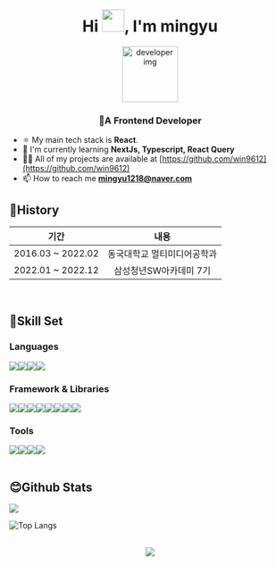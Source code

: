 <h1 align="center">Hi <img src="https://camo.githubusercontent.com/e8e7b06ecf583bc040eb60e44eb5b8e0ecc5421320a92929ce21522dbc34c891/68747470733a2f2f6d656469612e67697068792e636f6d2f6d656469612f6876524a434c467a6361737252346961377a2f67697068792e676966" width="40"/>, I'm mingyu</h1>  
  

<div id="header" align="center">
  <img src="https://media1.giphy.com/media/kje0rsDyVEMEzQLPol/giphy.gif?cid=ecf05e47brbo0oka9d7c2mhl3lnj38ut3747qeto2inudnj9&rid=giphy.gif&ct=s" alt="developer img" width="100" />  
</div>
<h3 align="center">🌱A Frontend Developer</h3>

- ⚛️ My main tech stack is **React**.
- 📄 I'm currently learning **NextJs, Typescript, React Query**
- 👨‍💻 All of my projects are available at [https://github.com/win9612](https://github.com/win9612)
- 📫 How to reach me **mingyu1218@naver.com**
  
## 📖History
|기간|내용|
|:------:|:---:|
| 2016.03 ~ 2022.02 | 동국대학교 멀티미디어공학과 |
| 2022.01 ~ 2022.12 | 삼성청년SW아카데미 7기 |
<br/>  


## 🧰Skill Set  
### Languages
<div style="display: flex; flex-direction:row;">
  <img src="https://img.shields.io/badge/JavaScript-F7DF1E?style=flat-square&logo=javascript&logoColor=black"/>
  <img src="https://img.shields.io/badge/Typescript-3178C6?style=flat-square&logo=Typescript&logoColor=white"/>
  <img src="https://img.shields.io/badge/Java-007396?style=flat-square&logo=Java&logoColor=white"/>
  <img src="https://img.shields.io/badge/Python-3776AB?style=flat-square&logo=Python&logoColor=white"/>
</div>

### Framework & Libraries
<div style="display: flex; flex-direction:row;">
  <img src="https://img.shields.io/badge/React-61DAFB?style=flat-square&logo=React&logoColor=black"/>
  <img src="https://img.shields.io/badge/Next.js-000000?style=flat-square&logo=Next.js&logoColor=white"/>
  <img src="https://img.shields.io/badge/Redux-764ABC?style=flat-square&logo=Redux&logoColor=white"/>
  <img src="https://img.shields.io/badge/React Query-FF4154?style=flat-square&logo=ReactQuery&logoColor=white"/>
  <img src="https://img.shields.io/badge/Zustand-006600?style=flat-square&logo=Zustand&logoColor=white"/>
  <img src="https://img.shields.io/badge/Tailwind CSS-06B6D4?style=flat-square&logo=Tailwind CSS&logoColor=white"/>
  <img src="https://img.shields.io/badge/Spring-6DB33F?style=flat-square&logo=Spring&logoColor=white"/>
<img src="https://img.shields.io/badge/SpringBoot-6DB33F?style=flat-square&logo=SpringBoot&logoColor=white"/>


</div>

### Tools
<div style="display: flex; flex-direction:row;">
  <img src="https://img.shields.io/badge/Notion-000000?style=flat-square&logo=Notion&logoColor=white"/>
  <img src="https://img.shields.io/badge/Firebase-FFCA28?style=flat-square&logo=firebase&logoColor=black"/>
  <img src="https://img.shields.io/badge/MySQL-4479A1?style=flat-square&logo=MySQL&logoColor=white"/>
  <img src="https://img.shields.io/badge/Figma-F24E1E?style=flat-square&logo=Figma&logoColor=white"/>
</div>

<br/>  


## 😊Github Stats

<img src="https://github-readme-stats.vercel.app/api?username=win9612&show_icons=true&count_private=true&hide_border=true" align="center" /> 

![Top Langs](https://github-readme-stats.vercel.app/api/top-langs/?username=win9612&layout=compact&theme=tokyonight)


<br/>  

<div align="center">
<img src="https://komarev.com/ghpvc/?username=win9612&&style=flat-square" align="center" />
</div>  
